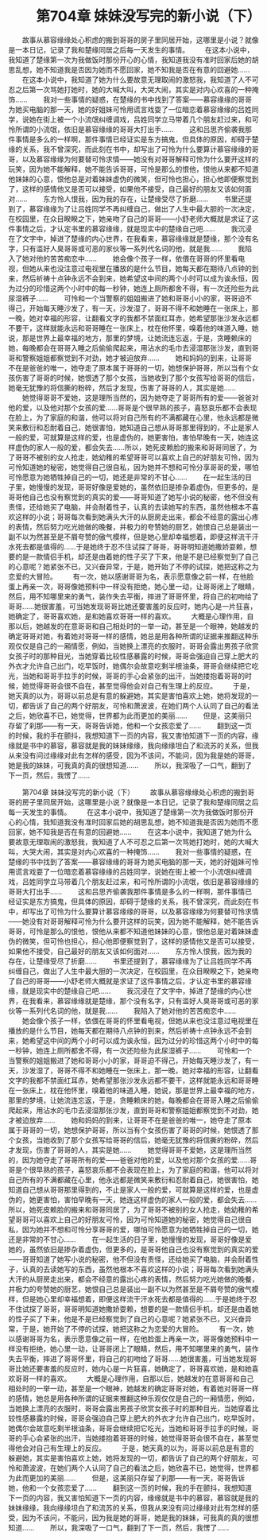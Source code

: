 # 　　第704章 妹妹没写完的新小说（下）
　　故事从慕容缘缘处心积虑的搬到哥哥的房子里同居开始，这哪里是小说？就像是一本日记，记录了我和楚缘同居之后每一天发生的事情。
　　在这本小说中，我知道了楚缘第一次为我做饭时那份开心的心情，我知道我没有准时回家后她的胡思乱想，她不知道我是否因为她而不愿回家，她不知我是否在有意的回避她……
　　在这本小说中，我知道了她为什么要故意无理取闹的激怒我，我知道了人不可忍之后第一次骂她打她时，她的大喊大叫，大哭大闹，其实是对内心欢喜的一种掩饰……
　　我对一些事情的疑惑，在楚缘的书中找到了答案——慕容缘缘的哥哥为她买电脑的那一天，她的好姐妹可怜用谎言戏耍了一位暗恋着慕容缘缘的吕姓同学，说她在街上被一个小流氓纠缠调戏，吕姓同学立马带着几个朋友赶过来，和可怜所谓的小流氓，依旧是慕容缘缘的哥哥大打出手……
　　这和吕思齐偷袭我那件事情是多么的一样啊，那件事情已经证实是东方搞鬼，但具体的原因，却碍于楚缘的关系，我不曾深究，而此刻在书中，却写出了可怜为什么要算计慕容缘缘的哥哥，以及慕容缘缘为何要替可怜求情——她没有对哥哥解释可怜为什么要开这样的玩笑，因为她不能解释，她不能告诉哥哥，可怜是那么的恨他，恨他从来都不知道他妹妹的心意，恨他总是对着妹妹虚伪的微笑，但可怜也担心，担心他即便察觉到了，这样的感情他又是否可以接受，如果他不接受，自己最好的朋友又该如何面对……
　　东方怜人恨我，因为我的存在，让楚缘受尽了折磨……
　　书里还提到了，慕容缘缘为了让吕姓同学不再纠缠自己，做出了人生中最大胆的一次决定，在校园里，在众目睽睽之下，她亲吻了自己的哥哥——小舒老师大概就是求证了这件事情之后，才认定书里的慕容缘缘，就是现实中的楚缘自己吧……
　　我沉浸在了文字中，掉进了楚缘的内心世界，在我看来，慕容缘缘就是楚缘，那个没有名字，只有滥好人臭哥哥或可恶的家伙等一系列代名词的他，就是我……
　　我陷入了她对他的苦苦痴恋中……
　　她会像个孩子一样，依偎在哥哥的怀里看电视，但她从来也没注意过电视里在播放的是什么节目，她每天都在期待八点钟的到来，然后祈祷十点钟永远不会到来，她希望这中间的两个小时可以成为诶永恒，因为过分的珍惜这两个小时中的每一秒钟，她连上厕所都舍不得，有一次还险些为此尿湿裤子……
　　可怜和一个当警察的姐姐搬进了她和哥哥小小的家，哥哥迫不得己，开始每天睡沙发了，有一天，沙发湿了，哥哥不得不和她睡在一张床上，那一晚，她对幸福的形容，让翻看文字的我都不禁面红耳赤，她希望那张沙发永远都不要干，这样就能永远和哥哥睡在一张床上，枕在他怀里，嗅着他的味道入睡，她说，那是世界上最幸福的地方，那里的梦境，让她流连忘返，于是，贪睡赖床的她，每晚都会在哥哥入睡之后偷偷爬起来，用沾水的毛巾去浸湿那张沙发，直到哥哥和警察姐姐都察觉到不对劲，她才被迫放弃……
　　她和妈妈的到来，让哥哥不在是爸爸的唯一，她夺走了原本属于哥哥的一切，她想保护哥哥，所以当有个女孩伤害了哥哥的时候，她恨透了那个女孩，当她收到了那个女孩写给哥哥的信后，她毫无犹豫的将信撕的粉碎，然后才发现，伤害了哥哥的人，其实是她……
　　她觉得哥哥不爱她，这是理所当然的，因为她夺走了哥哥所有的爱——爸爸对他的爱，以及他对那个女孩的爱……哥哥是个很早熟的孩子，喜怒哀乐都不会表现在脸上，为了家庭的和谐，他可以将对自己所有的不满都藏在心里，他永远都是微笑来敷衍和忍耐着自己，她很害怕，她知道自己想从哥哥那里得到的，不止是家人一般的爱，可就算是这样的爱，也是虚伪的，她更害怕，害怕早晚有一天，她连这样虚伪的家人一般的爱，都会失去……所以，她死皮赖脸的搬来和哥哥同居了，为了哥哥不被别的女人抢走，她幼稚的希望哥哥可以喜欢上自己的好朋友可怜，因为可怜知道她的秘密，她觉得自己很自私，因为她并不想和可怜分享哥哥的爱，哪怕可怜愿意为她牺牲掉自己的一切，她还是非常的不甘心……
　　在一起生活的日子里，她慢慢的发现，哥哥好像是爱她的，虽然依旧是掺杂着虚伪，但更多的，是哥哥他自己也没有察觉到的真实的爱——哥哥知道了她写小说的秘密，他不但没有责怪，还给她买了电脑，并会耐着性子，认真的去读她写的东西，虽然他根本不喜欢这样的小说；哥哥每次看到她满头大汗的从厨房走出来，都会不经意的露出心疼的表情，然后努力吃光她做的晚餐，并极力的夸赞她的厨艺，她恨自己总是装出一副不以为然甚至是不屑夸赞的傲气模样，但是她心里却幸福想着，即便这样流干汗水死去都是值得的……于是她终于忍不住试探了哥哥，哥哥明知道她撒娇耍赖，想要的是一款情侣手机，却还是由着她的性子买了下来，他是不是已经察觉到了自己的心意呢？她紧张不已，又兴奋异常，于是，她开始了不停的试探，她把这称之为恋爱的大冒险。
　　有一次，她以感谢哥哥为名，表示愿意像之前一样，在他脸蛋上再亲一次，哥哥像她预料中一样没有拒绝，她心里一动，让哥哥闭上了眼睛，然后，用不知哪里来的勇气，装作失去平衡，摔进了哥哥怀里，将自己的初吻给了哥哥……她很害羞，可当她发现哥哥比她还要害羞的反应时，她内心是一片狂喜，她确定了，哥哥喜欢她，是和她喜欢哥哥一样的喜欢。
　　大概是心理作用，自那以后，她越发的在意哥哥和自己相处时的一举一动，甚至是一个眼神，她越发的确定哥哥对她，有着她对哥哥一样的感情，她总是用各种所谓的证据来推翻这种乐观仅仅是自己的一厢情愿，例如，当她换上漂亮的衣服时，哥哥会露出男孩子欣赏女孩子时的那种目光，当她穿着比较性感暴露的时候，哥哥会强迫自己穿上肥大的外衣才允许自己出门，吃早饭时，她偶尔会故意吃剩半根油条，哥哥会继续把它吃光，当她和哥哥手拉手的时候，哥哥的手心会紧张的出汗，当她搂抱着哥哥的时候，她觉得哥哥会很不自在，甚至觉得他会对自己有生理上的反应。
　　于是，她天真的以为，哥哥以前总是有意的躲避她，其实是害怕喜欢上她，她将发现的一切，都告诉了自己的两个好朋友，可怜和萧波波，在她们两个人认同了自己的看法之后，她欣喜不已，她觉得，世界都为此而更加的美丽……
　　但是，这美丽只存留了刹那——有一天，哥哥告诉她，他和一个女孩恋爱了……
　　翻到这一页的时候，我的手在颤抖，我想知道下一页的内容，我又害怕知道下一页的内容，缘缘就是书中的慕容，慕容就是我的妹妹缘缘，我向缘缘坦白了和流苏的关系，但我从来没有问过缘缘对此有怎样的感受，因为不该问，不能问，因为我是她的哥哥，她是我的妹妹，可我真的真的很想知道……
　　所以，我深吸了一口气，翻到了下一页，然后，我愣了……

　　第704章 妹妹没写完的新小说（下）
　　故事从慕容缘缘处心积虑的搬到哥哥的房子里同居开始，这哪里是小说？就像是一本日记，记录了我和楚缘同居之后每一天发生的事情。
　　在这本小说中，我知道了楚缘第一次为我做饭时那份开心的心情，我知道我没有准时回家后她的胡思乱想，她不知道我是否因为她而不愿回家，她不知我是否在有意的回避她……
　　在这本小说中，我知道了她为什么要故意无理取闹的激怒我，我知道了人不可忍之后第一次骂她打她时，她的大喊大叫，大哭大闹，其实是对内心欢喜的一种掩饰……
　　我对一些事情的疑惑，在楚缘的书中找到了答案——慕容缘缘的哥哥为她买电脑的那一天，她的好姐妹可怜用谎言戏耍了一位暗恋着慕容缘缘的吕姓同学，说她在街上被一个小流氓纠缠调戏，吕姓同学立马带着几个朋友赶过来，和可怜所谓的小流氓，依旧是慕容缘缘的哥哥大打出手……
　　这和吕思齐偷袭我那件事情是多么的一样啊，那件事情已经证实是东方搞鬼，但具体的原因，却碍于楚缘的关系，我不曾深究，而此刻在书中，却写出了可怜为什么要算计慕容缘缘的哥哥，以及慕容缘缘为何要替可怜求情——她没有对哥哥解释可怜为什么要开这样的玩笑，因为她不能解释，她不能告诉哥哥，可怜是那么的恨他，恨他从来都不知道他妹妹的心意，恨他总是对着妹妹虚伪的微笑，但可怜也担心，担心他即便察觉到了，这样的感情他又是否可以接受，如果他不接受，自己最好的朋友又该如何面对……
　　东方怜人恨我，因为我的存在，让楚缘受尽了折磨……
　　书里还提到了，慕容缘缘为了让吕姓同学不再纠缠自己，做出了人生中最大胆的一次决定，在校园里，在众目睽睽之下，她亲吻了自己的哥哥——小舒老师大概就是求证了这件事情之后，才认定书里的慕容缘缘，就是现实中的楚缘自己吧……
　　我沉浸在了文字中，掉进了楚缘的内心世界，在我看来，慕容缘缘就是楚缘，那个没有名字，只有滥好人臭哥哥或可恶的家伙等一系列代名词的他，就是我……
　　我陷入了她对他的苦苦痴恋中……
　　她会像个孩子一样，依偎在哥哥的怀里看电视，但她从来也没注意过电视里在播放的是什么节目，她每天都在期待八点钟的到来，然后祈祷十点钟永远不会到来，她希望这中间的两个小时可以成为诶永恒，因为过分的珍惜这两个小时中的每一秒钟，她连上厕所都舍不得，有一次还险些为此尿湿裤子……
　　可怜和一个当警察的姐姐搬进了她和哥哥小小的家，哥哥迫不得己，开始每天睡沙发了，有一天，沙发湿了，哥哥不得不和她睡在一张床上，那一晚，她对幸福的形容，让翻看文字的我都不禁面红耳赤，她希望那张沙发永远都不要干，这样就能永远和哥哥睡在一张床上，枕在他怀里，嗅着他的味道入睡，她说，那是世界上最幸福的地方，那里的梦境，让她流连忘返，于是，贪睡赖床的她，每晚都会在哥哥入睡之后偷偷爬起来，用沾水的毛巾去浸湿那张沙发，直到哥哥和警察姐姐都察觉到不对劲，她才被迫放弃……
　　她和妈妈的到来，让哥哥不在是爸爸的唯一，她夺走了原本属于哥哥的一切，她想保护哥哥，所以当有个女孩伤害了哥哥的时候，她恨透了那个女孩，当她收到了那个女孩写给哥哥的信后，她毫无犹豫的将信撕的粉碎，然后才发现，伤害了哥哥的人，其实是她……
　　她觉得哥哥不爱她，这是理所当然的，因为她夺走了哥哥所有的爱——爸爸对他的爱，以及他对那个女孩的爱……哥哥是个很早熟的孩子，喜怒哀乐都不会表现在脸上，为了家庭的和谐，他可以将对自己所有的不满都藏在心里，他永远都是微笑来敷衍和忍耐着自己，她很害怕，她知道自己想从哥哥那里得到的，不止是家人一般的爱，可就算是这样的爱，也是虚伪的，她更害怕，害怕早晚有一天，她连这样虚伪的家人一般的爱，都会失去……所以，她死皮赖脸的搬来和哥哥同居了，为了哥哥不被别的女人抢走，她幼稚的希望哥哥可以喜欢上自己的好朋友可怜，因为可怜知道她的秘密，她觉得自己很自私，因为她并不想和可怜分享哥哥的爱，哪怕可怜愿意为她牺牲掉自己的一切，她还是非常的不甘心……
　　在一起生活的日子里，她慢慢的发现，哥哥好像是爱她的，虽然依旧是掺杂着虚伪，但更多的，是哥哥他自己也没有察觉到的真实的爱——哥哥知道了她写小说的秘密，他不但没有责怪，还给她买了电脑，并会耐着性子，认真的去读她写的东西，虽然他根本不喜欢这样的小说；哥哥每次看到她满头大汗的从厨房走出来，都会不经意的露出心疼的表情，然后努力吃光她做的晚餐，并极力的夸赞她的厨艺，她恨自己总是装出一副不以为然甚至是不屑夸赞的傲气模样，但是她心里却幸福想着，即便这样流干汗水死去都是值得的……于是她终于忍不住试探了哥哥，哥哥明知道她撒娇耍赖，想要的是一款情侣手机，却还是由着她的性子买了下来，他是不是已经察觉到了自己的心意呢？她紧张不已，又兴奋异常，于是，她开始了不停的试探，她把这称之为恋爱的大冒险。
　　有一次，她以感谢哥哥为名，表示愿意像之前一样，在他脸蛋上再亲一次，哥哥像她预料中一样没有拒绝，她心里一动，让哥哥闭上了眼睛，然后，用不知哪里来的勇气，装作失去平衡，摔进了哥哥怀里，将自己的初吻给了哥哥……她很害羞，可当她发现哥哥比她还要害羞的反应时，她内心是一片狂喜，她确定了，哥哥喜欢她，是和她喜欢哥哥一样的喜欢。
　　大概是心理作用，自那以后，她越发的在意哥哥和自己相处时的一举一动，甚至是一个眼神，她越发的确定哥哥对她，有着她对哥哥一样的感情，她总是用各种所谓的证据来推翻这种乐观仅仅是自己的一厢情愿，例如，当她换上漂亮的衣服时，哥哥会露出男孩子欣赏女孩子时的那种目光，当她穿着比较性感暴露的时候，哥哥会强迫自己穿上肥大的外衣才允许自己出门，吃早饭时，她偶尔会故意吃剩半根油条，哥哥会继续把它吃光，当她和哥哥手拉手的时候，哥哥的手心会紧张的出汗，当她搂抱着哥哥的时候，她觉得哥哥会很不自在，甚至觉得他会对自己有生理上的反应。
　　于是，她天真的以为，哥哥以前总是有意的躲避她，其实是害怕喜欢上她，她将发现的一切，都告诉了自己的两个好朋友，可怜和萧波波，在她们两个人认同了自己的看法之后，她欣喜不已，她觉得，世界都为此而更加的美丽……
　　但是，这美丽只存留了刹那——有一天，哥哥告诉她，他和一个女孩恋爱了……
　　翻到这一页的时候，我的手在颤抖，我想知道下一页的内容，我又害怕知道下一页的内容，缘缘就是书中的慕容，慕容就是我的妹妹缘缘，我向缘缘坦白了和流苏的关系，但我从来没有问过缘缘对此有怎样的感受，因为不该问，不能问，因为我是她的哥哥，她是我的妹妹，可我真的真的很想知道……
　　所以，我深吸了一口气，翻到了下一页，然后，我愣了……
